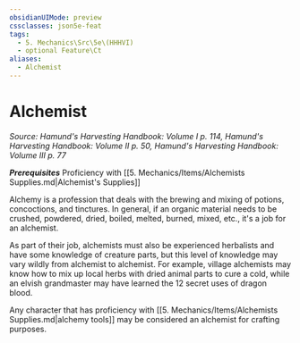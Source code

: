 ```yaml
---
obsidianUIMode: preview
cssclasses: json5e-feat
tags:
  - 5. Mechanics\Src\5e\(HHHVI)
  - optional Feature\Ct
aliases:
  - Alchemist
---
```

# Alchemist
*Source: Hamund's Harvesting Handbook: Volume I p. 114, Hamund's Harvesting Handbook: Volume II p. 50, Hamund's Harvesting Handbook: Volume III p. 77*  

***Prerequisites*** Proficiency with [[5. Mechanics/Items/Alchemists Supplies.md\|Alchemist's Supplies]]

Alchemy is a profession that deals with the brewing and mixing of potions, concoctions, and tinctures. In general, if an organic material needs to be crushed, powdered, dried, boiled, melted, burned, mixed, etc., it's a job for an alchemist.

As part of their job, alchemists must also be experienced herbalists and have some knowledge of creature parts, but this level of knowledge may vary wildly from alchemist to alchemist. For example, village alchemists may know how to mix up local herbs with dried animal parts to cure a cold, while an elvish grandmaster may have learned the 12 secret uses of dragon blood.

Any character that has proficiency with [[5. Mechanics/Items/Alchemists Supplies.md\|alchemy tools]] may be considered an alchemist for crafting purposes.
